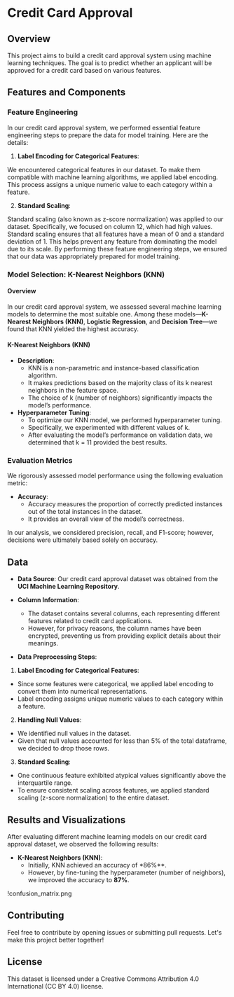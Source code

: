 # Credit Card Approval

## Overview

This project aims to build a credit card approval system using machine learning techniques. The goal is to predict whether an applicant will be approved for a credit card based on various features.


## Features and Components

### Feature Engineering

In our credit card approval system, we performed essential feature engineering steps to prepare the data for model training. Here are the details:

1. **Label Encoding for Categorical Features**:
   
We encountered categorical features in our dataset. To make them compatible with machine learning algorithms, we applied label encoding. This process assigns a unique numeric value to each category within a feature.

2. **Standard Scaling**:

Standard scaling (also known as z-score normalization) was applied to our dataset.
Specifically, we focused on column 12, which had high values. Standard scaling ensures that all features have a mean of 0 and a standard deviation of 1. This helps prevent any feature from dominating the model due to its scale.
By performing these feature engineering steps, we ensured that our data was appropriately prepared for model training.

### Model Selection: K-Nearest Neighbors (KNN)
#### Overview
In our credit card approval system, we assessed several machine learning models to determine the most suitable one. Among these models—**K-Nearest Neighbors (KNN)**, **Logistic Regression**, and **Decision Tree**—we found that KNN yielded the highest accuracy.

#### K-Nearest Neighbors (KNN)
* **Description**:
  * KNN is a non-parametric and instance-based classification algorithm.
  * It makes predictions based on the majority class of its k nearest neighbors in the feature space.
  * The choice of k (number of neighbors) significantly impacts the model’s performance.
* **Hyperparameter Tuning**:
  * To optimize our KNN model, we performed hyperparameter tuning.
  * Specifically, we experimented with different values of k.
  * After evaluating the model’s performance on validation data, we determined that k = 11 provided the best results.

### Evaluation Metrics

We rigorously assessed model performance using the following evaluation metric:

* **Accuracy**:
  * Accuracy measures the proportion of correctly predicted instances out of the total instances in the dataset.
  * It provides an overall view of the model’s correctness.
    
In our analysis, we considered precision, recall, and F1-score; however, decisions were ultimately based solely on accuracy.

## Data

* **Data Source**:
Our credit card approval dataset was obtained from the **UCI Machine Learning Repository**. 

* **Column Information**:
  * The dataset contains several columns, each representing different features related to credit card applications.
  * However, for privacy reasons, the column names have been encrypted, preventing us from providing explicit details about their meanings.
* **Data Preprocessing Steps**:
1. **Label Encoding for Categorical Features**:
  * Since some features were categorical, we applied label encoding to convert them into numerical representations.
  * Label encoding assigns unique numeric values to each category within a feature.
2. **Handling Null Values**:
  * We identified null values in the dataset.
  * Given that null values accounted for less than 5% of the total dataframe, we decided to drop those rows.
3. **Standard Scaling**:
  * One continuous feature exhibited atypical values significantly above the interquartile range.
  * To ensure consistent scaling across features, we applied standard scaling (z-score normalization) to the entire dataset.



## Results and Visualizations

After evaluating different machine learning models on our credit card approval dataset, we observed the following results:
* **K-Nearest Neighbors (KNN)**:
  * Initially, KNN achieved an accuracy of *86%**.
  * However, by fine-tuning the hyperparameter (number of neighbors), we improved the accuracy to **87%**.
    
!confusion_matrix.png

## Contributing
Feel free to contribute by opening issues or submitting pull requests. Let's make this project better together!

## License

This dataset is licensed under a Creative Commons Attribution 4.0 International (CC BY 4.0) license.

